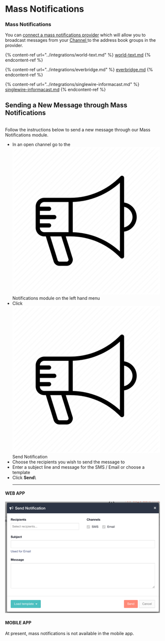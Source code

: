 # Mass Notifications

### Mass Notifications

You can [connect a mass notifications provider](adding-mass-notification-providers.md) which will allow you to broadcast messages from your [Channel ](../channels/)to the address book groups in the provider. 

{% content-ref url="../integrations/world-text.md" %}
[world-text.md](../integrations/world-text.md)
{% endcontent-ref %}

{% content-ref url="../integrations/everbridge.md" %}
[everbridge.md](../integrations/everbridge.md)
{% endcontent-ref %}

{% content-ref url="../integrations/singlewire-informacast.md" %}
[singlewire-informacast.md](../integrations/singlewire-informacast.md)
{% endcontent-ref %}

## Sending a New Message through Mass Notifications

\
Follow the instructions below to send a new message through our Mass Notifications module.

* In an open channel go to the ![Image Placeholder](<../../.gitbook/assets/announcement icon (1).png>)Notifications module on the left hand menu
* Click ![](<../../.gitbook/assets/announcement icon.png>)Send Notification
* Choose the recipients you wish to send the message to
* Enter a subject line and message for the SMS / Email or choose a template
* Click **Send**\
  ****

#### WEB APP 

![](<../../.gitbook/assets/mass notifications.png>)

#### MOBILE APP

At present, mass notifications is not available in the mobile app.
